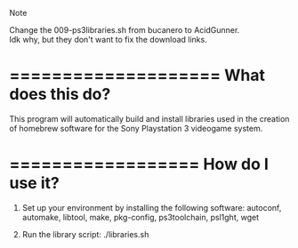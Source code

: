 > [!NOTE]
> Change the 009-ps3libraries.sh from bucanero to AcidGunner.  
> Idk why, but they don't want to fix the download links.

====================
 What does this do?
====================

 This program will automatically build and install libraries used in the creation
 of homebrew software for the Sony Playstation 3 videogame system.

==================
 How do I use it?
==================

1) Set up your environment by installing the following software:
autoconf, automake, libtool, make, pkg-config, ps3toolchain, psl1ght, wget

2) Run the library script:
 ./libraries.sh
